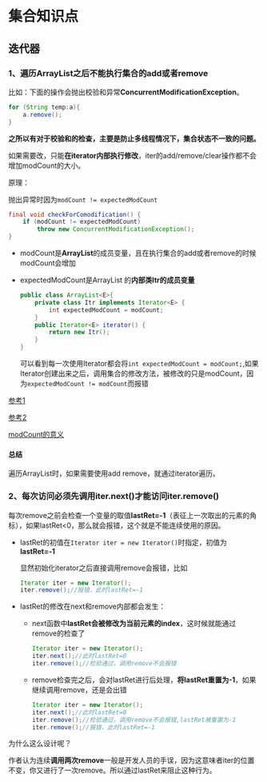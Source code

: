 # 集合知识点

## 迭代器

### 1、遍历ArrayList之后不能执行**集合**的add或者remove

比如：下面的操作会抛出校验和异常**ConcurrentModificationException**。

```java
for (String temp:a){
    a.remove();
}
```

**之所以有对于校验和的检查，主要是防止多线程情况下，集合状态不一致的问题。**

如果需要改，只能**在iterator内部执行修改**，iter的add/remove/clear操作都不会增加modCount的大小。



原理：

抛出异常时因为`modCount != expectedModCount`

```java
final void checkForComodification() {
	if (modCount != expectedModCount)
		throw new ConcurrentModificationException();
}
```

- modCount是**ArrayList**的成员变量，且在执行集合的add或者remove的时候modCount会增加

- expectedModCount是ArrayList 的**内部类Itr的成员变量**

  ```java
  public class ArrayList<E>{
      private class Itr implements Iterator<E> {
          int expectedModCount = modCount;
      }
      public Iterator<E> iterator() {
          return new Itr();
      }
  }
  ```

  可以看到每一次使用Iterator都会将`int expectedModCount = modCount;`,如果Iterator创建出来之后，调用集合的修改方法，被修改的只是modCount，因为`expectedModCount != modCount`而报错

[参考1](https://blog.csdn.net/yangbaggio/article/details/89920938)

[参考2](https://blog.csdn.net/chang_ge/article/details/79683185)

[modCount的意义](https://www.zhihu.com/question/24086463)

#### 总结

遍历ArrayList时，如果需要使用add remove，就通过iterator遍历。

### 2、每次访问必须先调用iter.next()才能访问iter.remove()

每次remove之前会检查一个变量的取值**lastRet=-1**（表征上一次取出的元素的角标），如果lastRet<0，那么就会报错，这个就是不能连续使用的原因。



- lastRet的初值在`Iterator iter = new Iterator()`时指定，初值为**lastRet=-1**

  显然初始化iterator之后直接调用remove会报错，比如

  ```java
  Iterator iter = new Iterator();
  iter.remove();//报错，此时lastRet=-1
  ```

- lastRet的修改在next和remove内部都会发生：

  - next函数中**lastRet会被修改为当前元素的index**，这时候就能通过remove的检查了

    ```java
    Iterator iter = new Iterator();
    iter.next();//此时lastRet=0
    iter.remove();//检验通过，调用remove不会报错
    ```

  - remove检查完之后，会对lastRet进行后处理，**将lastRet重置为-1**，如果继续调用remove，还是会出错

    ```java
    Iterator iter = new Iterator();
    iter.next();//此时lastRet=0
    iter.remove();//检验通过，调用remove不会报错,lastRet被重置为-1
    iter.remove();//报错，此时lastRet=-1
    ```

为什么这么设计呢？

作者认为连续**调用两次remove**一般是开发人员的手误，因为这意味者iter的位置不变，你又进行了一次remove。所以通过lastRet来阻止这种行为。